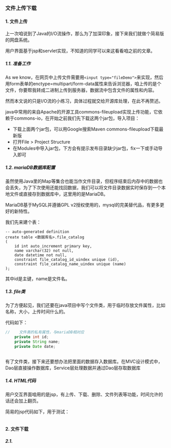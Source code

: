 ### 文件上传下载

#### 1. 文件上传

上一次咱说到了Java的I/O流操作，那么为了加深印象，接下来我们就做个简易版的网盘系统。

用户界面基于jsp和servlet实现，不知道的同学可以来这看看咱之前的文章。

##### 1.1. 准备工作

As we know，在网页中上传文件需要用`<input type="fileDemo">`来实现，然后用form表单的enctype=multipart/form-data属性来告诉浏览器，咱上传的是个文件，你要帮我转成二进制上传到服务器，数据流中包含文件的属性和内容。

然而本文说的只是I/O流的小练习，具体过程就交给开源库处理，在此不再赘述。

java中常用的来自Apache的开源工具commons-fileupload实现上传功能，它依赖于commons-io，在开始之前我们先下载这两个jar包，导入项目：
- 下载上面两个jar包，可以用Google搜索Maven commons-fileupload下载最新版
- 打开File > Project Structure
- 在Modules中导入jar包，下方会有提示发布目录缺少jar包，fix一下或手动导入即可

##### 1.2. mariaDB数据库配置

虽然使用Java里的Map等集合也能当作文件目录，但程序结束后内存中的数据也会丢失，为了下次使用还能找回数据，我们可以将文件目录数据实时保存到一个本地文件或直接存到数据库中，这里用的是MariaDB。

MariaDB基于MySQL并遵循GPL v2授权使用的，mysql的完美替代品，有更多更好的新特性。

我们先来建个表：

```mysql
-- auto-generated definition
create table <数据库名>.file_catalog
(
	id int auto_increment primary key,
	name varchar(32) not null,
	date datetime not null,
	constraint file_catalog_id_uindex unique (id),
	constraint file_catalog_name_uindex unique (name)
);
```
其中id是主键，name是文件名。

##### 1.3. file类

为了方便起见，我们还要在java项目中写个文件类，用于临时存放文件属性，比如名称，大小，上传时间什么的。

代码如下：

```java
//    文件类的私有属性，与mariaDB相对应
    private int id;
    private String name;
    private Date date;
    
```
有了文件类，接下来还要想办法把里面的数据存入数据库。在MVC设计模式中，Dao层直接操作数据库，Service层处理数据并通过Dao层存取数据库

##### 1.4. HTML代码

用户交互界面咱用的是jsp，有上传、下载、删除、文件列表等功能，时间允许的话还会加上翻页。

简易的jsp代码如下，用于测试：

```html

```


#### 2. 文件下载

##### 2.1. 